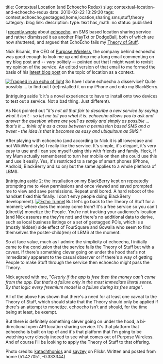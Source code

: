 title: Contextual Location (and Echoecho Redux)
slug: contextual-location-and-echoecho-redux
date: 2010-02-22 13:29:20
tags: context,echoecho,geotagged,home,location,sharing,sms,stuff,theory
category: blog
link: 
description: 
type: text
has_math: no
status: published

I [recently wrote](/2010/02/12/location-is-a-key-context-but-most-people-dont-know-this/ "/2010/02/12/location-is-a-key-context-but-most-people-dont-know-this/") about [echoecho](http://echoecho.me/ "http://echoecho.me/"), an SMS based location sharing service and rather dismissed it as another PlayTxt or DodgeBall, both of which are now shuttered, and argued that EchoEcho fails my [Theory of Stuff](/2010/02/01/the-theory-of-stuff/ "/2010/02/01/the-theory-of-stuff/").

Nick Bicanic, the CEO of [Purpose Wireless](http://purposewireless.com/ "http://purposewireless.com/"), the company behind echoecho was good enough to look me up and drop me a long email commenting on my blog post and -- *very* politely -- pointed out that I might want to revisit my opinion of the service. An edited version of that email to me formed the basis of his [latest blog post](http://echoechome.wordpress.com/2010/02/13/is-location-a-context-or-and-endgame/ "http://echoechome.wordpress.com/2010/02/13/is-location-a-context-or-and-endgame/") on the topic of location as a context.

<!-- TEASER_END -->

[![Trapped in an echo of light](http://farm4.static.flickr.com/3307/3500036416_9ff89d373d_d.jpg)](http://www.flickr.com/photos/hades/3500036416/ "Trapped in an echo of light")
So have I done echoecho a disservice? Quite possibly ... to find out I (re)installed it on my iPhone and onto my BlackBerry.

(intriguing aside 1: it's a novel experience to have to install onto two devices to test out a service. Not a bad thing. Just different).

As Nick pointed out "*it's not all that fair to describe a new service by saying what it isn't - so let me tell you what it is. echoecho allows you to ask and answer the question where are you? as easily and simply as possible ... that's it ... think of it as a cross between a permission based SMS and a tweet - the idea is that it becomes as easy and ubiquitous as SMS.*"

After playing with echoecho (and according to Nick it is all lowercase and not WikiWord style) I really like the service. It's simple, it's elegant, it's very easy to use and I can see myself using this with friends and family. Heck, if my Mum actually remembered to turn her mobile on then she could use this and use it easily. Yes, it's restricted to a range of smart phones (iPhone, Android, BlackBerry and so on) but the same applies to a whole plethora of LBMS.

(intriguing aside 2: the installation on my BlackBerry kept on repeatedly prompting me to view permissions and once viewed and saved prompted me to view and save permissions. Repeat until bored. A hard reboot of the handset fixed this finally. I don't envy people doing BlackBerry development).
[![Echo Tunnel](http://farm2.static.flickr.com/1140/1352131037_023396fe03_d.jpg)](http://www.flickr.com/photos/sayzey/1352131037/ "Echo Tunnel")
But let's go back to the Theory of Stuff for a moment; where does the money come from? It's a free service so you can't (directly) monetize the People. You're not tracking your audience's location (and Nick assures me they're not) and there's no additional data to derive, such as local business listings or a set of geotagged POIs, which is a (mostly hidden) side effect of FourSquare and Gowalla who seem to find themselves the poster-child(ren) of LBMS at the moment.

So at face value, much as I admire the simplicity of echoecho, I initially came to the conclusion that the service fails the Theory of Stuff but with a caveat. If there's something clever going on under the hood that's not immediately apparent to the casual observer or if there's a way of getting People to make Stuff through the service then echoecho might pass the Theory.

Nick agreed with me, "*Clearly if the app is free then the money can't come from the app. But that's a failure only in the most immediate literal sense. By that logic every freemium model is a failure during its free stage*".

All of the above has shown that there's a need for at least one caveat to the Theory of Stuff, which should state that the Theory should only be applied if there's an attempt to monetize. echoecho isn't and should, for the time being at least, be exempt.

But there is definitely something clever going on under the hood, a bi-directional open API location sharing service. It's that platform that echoecho is built on top of and it's that platform that I'm going to be watching very closely indeed to see what comes out of Purpose Wireless. And of course I'll be looking to apply the Theory of Stuff to that offering.

Photo credits: [katachthonios](http://www.flickr.com/photos/hades/3500036416/ "http://www.flickr.com/photos/hades/3500036416/") and [sayzey](http://www.flickr.com/photos/sayzey/1352131037/ "http://www.flickr.com/photos/sayzey/1352131037/") on Flickr.
Written and posted from home (51.427051, -0.333344)

